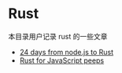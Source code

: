 # Rust

本目录用户记录 rust 的一些文章

- [24 days from node.js to Rust](https://vino.dev/blog/node-to-rust-day-1-rustup/)
- [Rust for JavaScript peeps](https://github.com/yoshuawuyts/rust-for-js-peeps)

